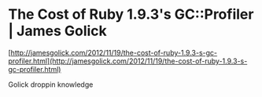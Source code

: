 <!--
id: 36096210633
link: http://tumblr.atmos.org/post/36096210633/the-cost-of-ruby-1-9-3s-gc-profiler-james-golick
slug: the-cost-of-ruby-1-9-3s-gc-profiler-james-golick
date: Mon Nov 19 2012 15:20:51 GMT-0800 (PST)
publish: 2012-11-019
tags: 
title: The Cost of Ruby 1.9.3's GC::Profiler | James Golick
-->


The Cost of Ruby 1.9.3's GC::Profiler | James Golick
====================================================

[http://jamesgolick.com/2012/11/19/the-cost-of-ruby-1.9.3-s-gc-profiler.html](http://jamesgolick.com/2012/11/19/the-cost-of-ruby-1.9.3-s-gc-profiler.html)

Golick droppin knowledge

